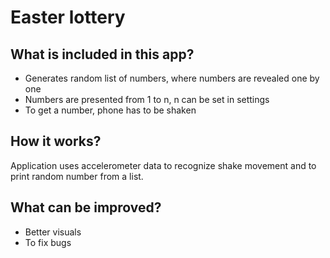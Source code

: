 # Easter lottery

## What is included in this app?
* Generates random list of numbers, where numbers are revealed one by one
* Numbers are presented from 1 to n, n can be set in settings
* To get a number, phone has to be shaken

## How it works?
Application uses accelerometer data to recognize shake movement and to print random number from a list.

## What can be improved?
* Better visuals
* To fix bugs
